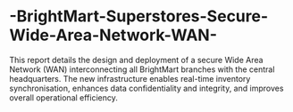 # -BrightMart-Superstores-Secure-Wide-Area-Network-WAN-
This report details the design and deployment of a secure Wide Area Network (WAN) interconnecting all BrightMart branches with the central headquarters. The new infrastructure enables real-time inventory synchronisation, enhances data confidentiality and integrity, and improves overall operational efficiency.
